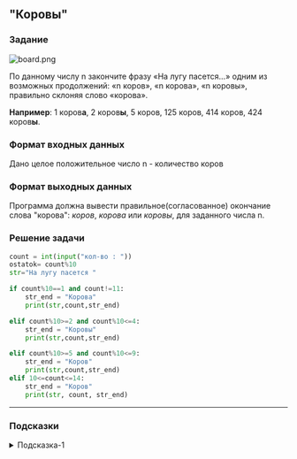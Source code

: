 ## "Коровы"

### Задание

![board.png](img/cow2.gif) 

По данному числу n закончите фразу «На лугу пасется...» одним из возможных продолжений:
 «n коров», «n корова», «n коровы», правильно склоняя слово «корова».

**Например**: 1 коров**а**, 2 коров**ы**, 5 коров, 125 коров, 414 коров, 424 коров**ы**.

### Формат входных данных

Дано целое положительное число n - количество коров

### Формат выходных данных

Программа должна вывести правильное(согласованное) окончание слова "корова": 
_коров_, _корова_ или _коровы_, для заданного числа n.

### Решение задачи

```python
count = int(input("кол-во : "))
ostatok= count%10
str="На лугу пасется "

if count%10==1 and count!=11:
    str_end = "Корова"
    print(str,count,str_end)

elif count%10>=2 and count%10<=4:
    str_end = "Коровы"
    print(str,count,str_end)

elif count%10>=5 and count%10<=9:
    str_end = "Коров"
    print(str,count,str_end)
elif 10<=count<=14:
    str_end = "Коров"
    print(str, count, str_end)
```

---
### Подсказки

<details>
<summary>Подсказка-1</summary>
Возьмите листок бумаги и выписывайте все согласования: <br>
<i>1 корова</i> <br>
<i>2, 3, 4 коровы</i> <br>
<i>5 коров</i><br>
... <br>
пока не найдете закономерность.
</details>
